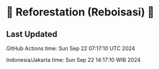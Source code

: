 
# 🌳 Reforestation (Reboisasi) 🌲

## Last Updated

GitHub Actions time: Sun Sep 22 07:17:10 UTC 2024

Indonesia/Jakarta time: Sun Sep 22 14:17:10 WIB 2024
